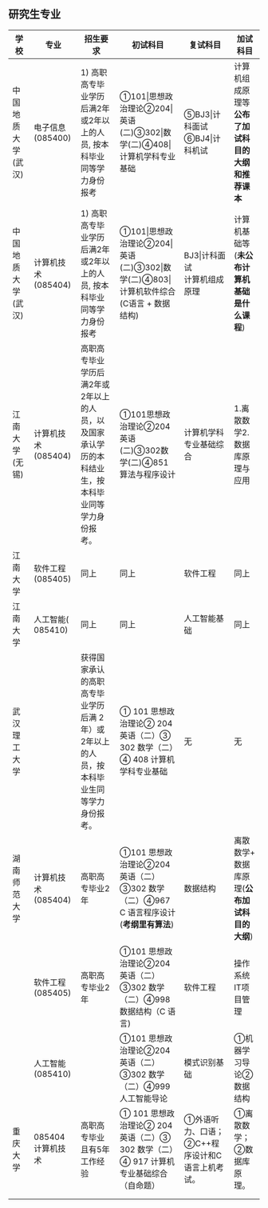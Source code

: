 ## 研究生专业

| 学校         | 专业            | 招生要求                                     | 初试科目                                     | 复试科目                       | 加试科目                              |
| ---------- | ------------- | ---------------------------------------- | ---------------------------------------- | -------------------------- | --------------------------------- |
| 中国地质大学(武汉) | 电子信息(085400)  | 1) 高职高专毕业学历后满2年或2年以上的人员,  按本科毕业同等学力身份报考  | ①101\|思想政治理论②204\|英语(二)③302\|数学(二)④408\|计算机学科专业基础 | ⑤BJ3\|计科面试 ⑥BJ4\|计科机试      | 计算机组成原理等<br />**公布了加试科目的大纲和推荐课本** |
| 中国地质大学(武汉) | 计算机技术(085404) | 1) 高职高专毕业学历后满2年或2年以上的人员,  按本科毕业同等学力身份报考  | ①101\|思想政治理论②204\|英语(二)③302\|数学(二)④803\|计算机软件综合(C语言 + 数据结构) | BJ3\|计科面试<br /> 计算机组成原理    | 计算机基础等(**未公布计算机基础是什么课程**)         |
| 江南大学(无锡)   | 计算机技术(085404) | 高职高专毕业学历后满2年或2年以上的人员，以及国家承认学历的本科结业生，按本科毕业同等学力身份报考。 | ①101思想政治理论②204英语(二)③302数学(二)④851算法与程序设计  | 计算机学科专业基础综合                | 1.离散数学2.数据库原理与应用                  |
| 江南大学       | 软件工程(085405)  | 同上                                       | 同上                                       | 软件工程                       | 同上                                |
| 江南大学       | 人工智能( 085410) | 同上                                       | 同上                                       | 人工智能基础                     | 同上                                |
| 武汉理工大学     |               | 获得国家承认的高职高专毕业学历后满 2 年）或 2年以上的人员，按本科毕业生同等学力身份报考。 | ① 101 思想政治理论② 204 英语（二）③ 302 数学（二）④ 408 计算机学科专业基础 | 无                          | 无                                 |
| 湖南师范大学     | 计算机技术(085404) | 高职高专毕业2年                                 | ①101 思想政治理论②204 英语（二）③302 数学（二）④967 C 语言程序设计(**考纲里有算法**) | 数据结构                       | 离散数学+ 数据库原理(**公布加试科目的大纲**)        |
|            | 软件工程(085405)  | 高职高专毕业2年                                 | ①101 思想政治理论②204 英语（二）③302 数学（二）④998  数据结构（C 语言) | 软件工程                       | 操作系统<br />IT项目管理                  |
|            | 人工智能(085410)  |                                          | ①101 思想政治理论②204 英语（二）③302 数学（二）④999 人工智能导论 | 模式识别基础                     | ①机器学习导论②数据结构                      |
| 重庆大学       | 085404 计算机技术  | 高职高专毕业且有5年工作经验                           | ① 101 思想政治理论② 204 英语（二）③ 302 数学（二）④ 917 计算机专业基础综合（自命题） | ①外语听力、口语；②C++程序设计和C语言上机考试。 | ①离散数学；②数据库原理。                     |
|            |               |                                          |                                          |                            |                                   |
|            |               |                                          |                                          |                            |                                   |



